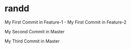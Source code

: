 # randd

My First Commit in Feature-1 - My First Commit in Feature-2

My Second Commit in Master

My Third Commit in Master